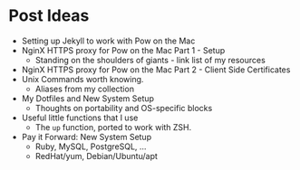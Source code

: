 Post Ideas
==========

* Setting up Jekyll to work with Pow on the Mac
* NginX HTTPS proxy for Pow on the Mac Part 1 - Setup
    * Standing on the shoulders of giants - link list of my resources
* NginX HTTPS proxy for Pow on the Mac Part 2 - Client Side Certificates
* Unix Commands worth knowing.
    * Aliases from my collection
* My Dotfiles and New System Setup
    * Thoughts on portability and OS-specific blocks
* Useful little functions that I use
    * The `up` function, ported to work with ZSH.
* Pay it Forward: New System Setup
    * Ruby, MySQL, PostgreSQL, …
    * RedHat/yum, Debian/Ubuntu/apt

